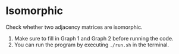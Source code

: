 # Isomorphic
Check whether two adjacency matrices are isomorphic.

1. Make sure to fill in Graph 1 and Graph 2 before running the code.  
2. You can run the program by executing `./run.sh` in the terminal.
